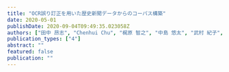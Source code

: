 ```yaml
---
title: "OCR誤り訂正を⽤いた歴史新聞データからのコーパス構築"
date: 2020-05-01
publishDate: 2020-09-04T09:49:35.023058Z
authors: ["⽥中 昂志", "Chenhui Chu", "梶原 智之", "中島 悠太", "武村 紀⼦", "⻑原 ⼀", "藤川 隆男"]
publication_types: ["4"]
abstract: ""
featured: false
publication: ""
---
```


